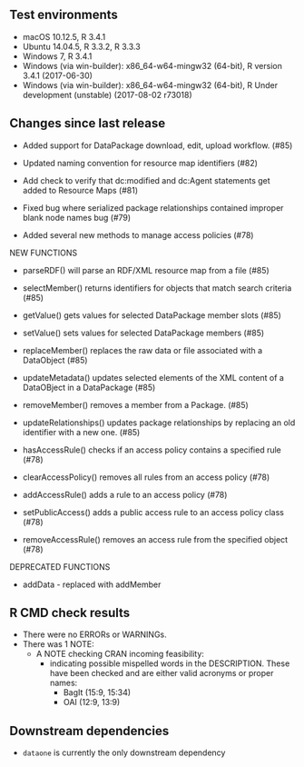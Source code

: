 ## Test environments

* macOS 10.12.5, R 3.4.1
* Ubuntu 14.04.5, R 3.3.2, R 3.3.3
* Windows 7, R 3.4.1
* Windows (via win-builder): x86_64-w64-mingw32 (64-bit), R version 3.4.1 (2017-06-30)
* Windows (via win-builder): x86_64-w64-mingw32 (64-bit), R Under development (unstable) (2017-08-02 r73018)

## Changes since last release

* Added support for DataPackage download, edit, upload workflow. (#85)

* Updated naming convention for resource map identifiers (#82)

* Add check to verify that dc:modified and dc:Agent statements get added to Resource Maps (#81)

* Fixed bug where serialized package relationships contained improper blank node names bug (#79)

* Added several new methods to manage access policies (#78)

NEW FUNCTIONS

* parseRDF() will parse an RDF/XML resource map from a file (#85)

* selectMember() returns identifiers for objects that match search criteria (#85)

* getValue() gets values for selected DataPackage member slots (#85)

* setValue() sets values for selected DataPackage members (#85)

* replaceMember() replaces the raw data or file associated with a DataObject (#85)

* updateMetadata() updates selected elements of the XML content of a DataOBject in a DataPackage (#85)

* removeMember() removes a member from a Package. (#85)

* updateRelationships() updates package relationships by replacing an old 
  identifier with a new one. (#85)
  
* hasAccessRule() checks if an access policy contains a specified rule (#78)

* clearAccessPolicy() removes all rules from an access policy (#78)

* addAccessRule() adds a rule to an access policy (#78)

* setPublicAccess() adds a public access rule to an access policy class (#78)

* removeAccessRule() removes an access rule from the specified object (#78)

DEPRECATED FUNCTIONS
- addData - replaced with addMember

## R CMD check results

* There were no ERRORs or WARNINGs.
* There was 1 NOTE:
  - A NOTE checking CRAN incoming feasibility:
    - indicating possible mispelled words in the DESCRIPTION. These have been checked
      and are either valid acronyms or proper names:
      - BagIt (15:9, 15:34)
      - OAI (12:9, 13:9)

## Downstream dependencies

* `dataone` is currently the only downstream dependency 
